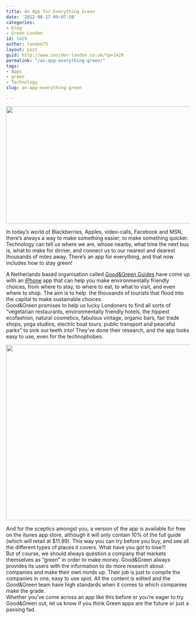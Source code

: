 ```yaml
---
title: An App for Everything Green
date: '2012-08-17 09:07:58'
categories:
- blog
- Green London
id: 1429
author: london75
layout: post
guid: http://www.insider-london.co.uk/?p=1429
permalink: "/an-app-everything-green/"
tags:
- Apps
- green
- Technology
slug: an-app-everything-green

---
```

<p style="text-align: center">
  <a href="http://www.insider-london.co.uk/wp-content/uploads/2012/08/main_greeguides.jpg"><img class="aligncenter  wp-image-1431" src="http://www.insider-london.co.uk/wp-content/uploads/2012/08/main_greeguides.jpg" alt="" width="569" height="320" /></a>
</p>

In today’s world of Blackberries, Apples, video-calls, Facebook and MSN, there’s always a way to make something easier; to make something quicker. Technology can tell us where we are, whose nearby, what time the next bus is, what to make for dinner, and connect us to our nearest and dearest thousands of miles away. There’s an app for everything, and that now includes how to stay green!

<div>
  <div>
    A Netherlands based organisation called <a href="http://www.goodandgreenguides.com/Whatwedo/GoodGreenGuideLondon.aspx" target="_blank">Good&Green Guides</a> have come up with an <a href="http://www.o2.co.uk/iphone" target="_blank">iPhone</a> app that can help you make environmentally friendly choices, from where to stay, to where to eat, to what to visit, and even where to shop. The aim is to help  the thousands of tourists that flood into the capital to make sustainable choices.
  </div>
  
  <div>
  </div>
  
  <div>
    Good&Green promises to help us lucky Londoners to find all sorts of “vegetarian restaurants, environmentally friendly hotels, the hippest ecofashion, natural cosmetics, fabulous vintage, organic bars, fair trade shops, yoga studios, electric boat tours, public transport and peaceful parks” to sink our teeth into! They’ve done their research, and the app looks easy to use, even for the technophobes.
  </div>
  
  <div>
  </div>
  
  <p>
    <a href="http://www.insider-london.co.uk/wp-content/uploads/2012/08/good-guide-iphone-app.jpg"><img class="aligncenter  wp-image-1432" src="http://www.insider-london.co.uk/wp-content/uploads/2012/08/good-guide-iphone-app.jpg" alt="" width="569" height="480" /></a>
  </p>
  
  <div>
  </div>
  
  <div>
    And for the sceptics amongst you, a version of the app is available for free on the itunes app store, although it will only contain 10% of the full guide (which will retail at $11.99). This way you can try before you buy, and see all the different types of places it covers. What have you got to lose?!
  </div>
  
  <div>
  </div>
  
  <div>
    But of course, we should always question a company that markets themselves as “green” in order to make money. Good&Green always provides its users with the information to do more research about companies and make their own minds up. Their job is just to compile the companies in one, easy to use spot. All the content is edited and the Good&Green team have high standards when it comes to which companies make the grade.
  </div>
  
  <div>
  </div>
  
  <div>
    Whether you’ve come across an app like this before or you’re eager to try Good&Green out, let us know if you think Green apps are the future or just a passing fad.
  </div>
</div>